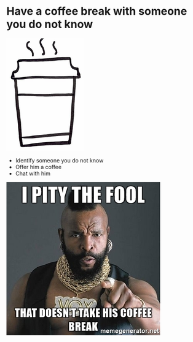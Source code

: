 # Have a coffee break with someone you do not know
![Coffee break](images/coffee_break.png)  

* Identify someone you do not know
* Offer him a coffee
* Chat with him

![Coffee break](images/coffee_break1.jpg)  